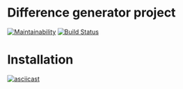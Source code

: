 # Difference generator project

[![Maintainability](https://api.codeclimate.com/v1/badges/d24cccb814e9297ad889/maintainability)](https://codeclimate.com/github/subakaev/project-lvl2-s333/maintainability)
[![Build Status](https://travis-ci.org/subakaev/project-lvl2-s333.svg?branch=master)](https://travis-ci.org/subakaev/project-lvl2-s333)

# Installation
[![asciicast](https://asciinema.org/a/6ucLb8g7x6UTQqdWAZntg7IpS.png)](https://asciinema.org/a/6ucLb8g7x6UTQqdWAZntg7IpS)